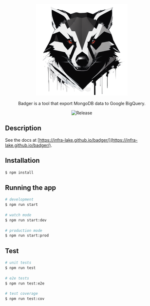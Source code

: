<p align="center">
  <a href="https://infra-lake.github.io/badger/" target="blank"><img src="docs/logo/backgroundless.png" width="300" alt="Nest Logo" /></a>
</p>

[circleci-image]: https://img.shields.io/circleci/build/github/nestjs/nest/master?token=abc123def456
[circleci-url]: https://circleci.com/gh/nestjs/nest

  <p align="center">Badger is a tool that export MongoDB data to Google BigQuery.</p>
    <p align="center">
<img src="https://img.shields.io/github/v/release/infra-lake/badger.svg?style=flat" alt="Release" />
</p>

## Description

See the docs at [https://infra-lake.github.io/badger/](https://infra-lake.github.io/badger/).

## Installation

```bash
$ npm install
```

## Running the app

```bash
# development
$ npm run start

# watch mode
$ npm run start:dev

# production mode
$ npm run start:prod
```

## Test

```bash
# unit tests
$ npm run test

# e2e tests
$ npm run test:e2e

# test coverage
$ npm run test:cov
```

